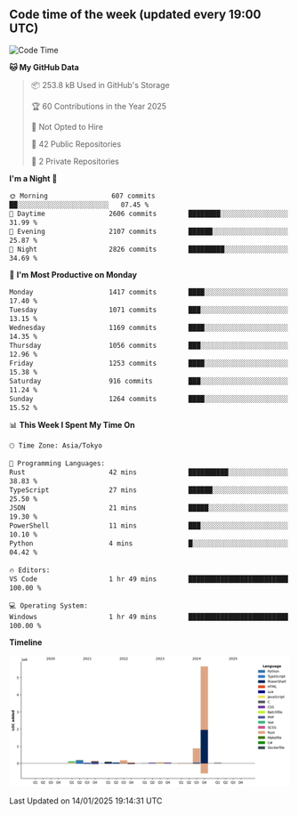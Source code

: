 ## Code time of the week (updated every 19:00 UTC)

<!--START_SECTION:waka-->
![Code Time](http://img.shields.io/badge/Code%20Time-4%2C137%20hrs%2052%20mins-blue)

**🐱 My GitHub Data** 

> 📦 253.8 kB Used in GitHub's Storage 
 > 
> 🏆 60 Contributions in the Year 2025
 > 
> 🚫 Not Opted to Hire
 > 
> 📜 42 Public Repositories 
 > 
> 🔑 2 Private Repositories 
 > 
**I'm a Night 🦉** 

```text
🌞 Morning                607 commits         ██░░░░░░░░░░░░░░░░░░░░░░░   07.45 % 
🌆 Daytime                2606 commits        ████████░░░░░░░░░░░░░░░░░   31.99 % 
🌃 Evening                2107 commits        ██████░░░░░░░░░░░░░░░░░░░   25.87 % 
🌙 Night                  2826 commits        █████████░░░░░░░░░░░░░░░░   34.69 % 
```
📅 **I'm Most Productive on Monday** 

```text
Monday                   1417 commits        ████░░░░░░░░░░░░░░░░░░░░░   17.40 % 
Tuesday                  1071 commits        ███░░░░░░░░░░░░░░░░░░░░░░   13.15 % 
Wednesday                1169 commits        ████░░░░░░░░░░░░░░░░░░░░░   14.35 % 
Thursday                 1056 commits        ███░░░░░░░░░░░░░░░░░░░░░░   12.96 % 
Friday                   1253 commits        ████░░░░░░░░░░░░░░░░░░░░░   15.38 % 
Saturday                 916 commits         ███░░░░░░░░░░░░░░░░░░░░░░   11.24 % 
Sunday                   1264 commits        ████░░░░░░░░░░░░░░░░░░░░░   15.52 % 
```


📊 **This Week I Spent My Time On** 

```text
🕑︎ Time Zone: Asia/Tokyo

💬 Programming Languages: 
Rust                     42 mins             ██████████░░░░░░░░░░░░░░░   38.83 % 
TypeScript               27 mins             ██████░░░░░░░░░░░░░░░░░░░   25.50 % 
JSON                     21 mins             █████░░░░░░░░░░░░░░░░░░░░   19.30 % 
PowerShell               11 mins             ███░░░░░░░░░░░░░░░░░░░░░░   10.10 % 
Python                   4 mins              █░░░░░░░░░░░░░░░░░░░░░░░░   04.42 % 

🔥 Editors: 
VS Code                  1 hr 49 mins        █████████████████████████   100.00 % 

💻 Operating System: 
Windows                  1 hr 49 mins        █████████████████████████   100.00 % 
```

**Timeline**

![Lines of Code chart](https://raw.githubusercontent.com/SARDONYX-sard/SARDONYX-sard/main/assets/bar_graph.png)


 Last Updated on 14/01/2025 19:14:31 UTC
<!--END_SECTION:waka-->